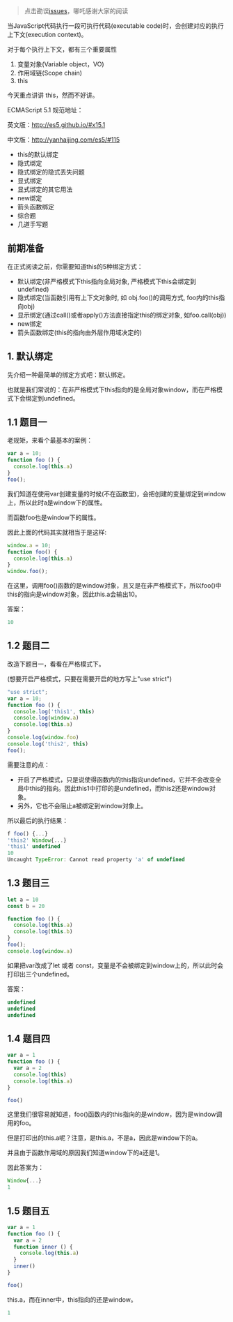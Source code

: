 > 点击勘误[issues](https://github.com/webVueBlog/learn-web/issues)，哪吒感谢大家的阅读

当JavaScript代码执行一段可执行代码(executable code)时，会创建对应的执行上下文(execution context)。

对于每个执行上下文，都有三个重要属性

1. 变量对象(Variable object，VO)
2. 作用域链(Scope chain)
3. this

今天重点讲讲 this，然而不好讲。

ECMAScript 5.1 规范地址：

英文版：http://es5.github.io/#x15.1

中文版：http://yanhaijing.com/es5/#115

- this的默认绑定
- 隐式绑定
- 隐式绑定的隐式丢失问题
- 显式绑定
- 显式绑定的其它用法
- new绑定
- 箭头函数绑定
- 综合题
- 几道手写题

## 前期准备

在正式阅读之前，你需要知道this的5种绑定方式：

- 默认绑定(非严格模式下this指向全局对象, 严格模式下this会绑定到undefined)
- 隐式绑定(当函数引用有上下文对象时, 如 obj.foo()的调用方式, foo内的this指向obj)
- 显示绑定(通过call()或者apply()方法直接指定this的绑定对象, 如foo.call(obj))
- new绑定
- 箭头函数绑定(this的指向由外层作用域决定的)

## 1. 默认绑定

先介绍一种最简单的绑定方式吧：默认绑定。

也就是我们常说的：在非严格模式下this指向的是全局对象window，而在严格模式下会绑定到undefined。

## 1.1 题目一

老规矩，来看个最基本的案例：

```js
var a = 10;
function foo () {
  console.log(this.a)
}
foo();
```

我们知道在使用var创建变量的时候(不在函数里)，会把创建的变量绑定到window上，所以此时a是window下的属性。

而函数foo也是window下的属性。

因此上面的代码其实就相当于是这样:

```js
window.a = 10;
function foo() {
  console.log(this.a)
}
window.foo();
```

在这里，调用foo()函数的是window对象，且又是在非严格模式下，所以foo()中this的指向是window对象，因此this.a会输出10。

答案：

```js
10
```

## 1.2 题目二

改造下题目一，看看在严格模式下。

(想要开启严格模式，只要在需要开启的地方写上"use strict")

```js
"use strict";
var a = 10;
function foo () {
  console.log('this1', this)
  console.log(window.a)
  console.log(this.a)
}
console.log(window.foo)
console.log('this2', this)
foo();
```

需要注意的点：

- 开启了严格模式，只是说使得函数内的this指向undefined，它并不会改变全局中this的指向。因此this1中打印的是undefined，而this2还是window对象。
- 另外，它也不会阻止a被绑定到window对象上。

所以最后的执行结果：

```js
f foo() {...}
'this2' Window{...}
'this1' undefined
10
Uncaught TypeError: Cannot read property 'a' of undefined
```

## 1.3 题目三

```js
let a = 10
const b = 20

function foo () {
  console.log(this.a)
  console.log(this.b)
}
foo();
console.log(window.a)
```

如果把var改成了let 或者 const，变量是不会被绑定到window上的，所以此时会打印出三个undefined。

答案：

```js
undefined
undefined
undefined
```

## 1.4 题目四

```js
var a = 1
function foo () {
  var a = 2
  console.log(this)
  console.log(this.a)
}

foo()
```

这里我们很容易就知道，foo()函数内的this指向的是window，因为是window调用的foo。

但是打印出的this.a呢？注意，是this.a，不是a，因此是window下的a。

并且由于函数作用域的原因我们知道window下的a还是1。

因此答案为：

```js
Window{...}
1
```

## 1.5 题目五

```js
var a = 1
function foo () {
  var a = 2
  function inner () { 
    console.log(this.a)
  }
  inner()
}

foo()
```

this.a，而在inner中，this指向的还是window。

```js
1
```

















